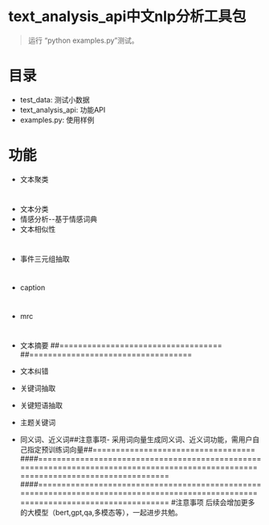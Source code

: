 # text_analysis_api中文nlp分析工具包
> 运行 “python examples.py”测试。

# 目录
- test_data: 测试小数据
- text_analysis_api: 功能API
- examples.py: 使用样例

# 功能
- 文本聚类
#
#
- 文本分类
- 情感分析--基于情感词典
- 文本相似性
#
- 事件三元组抽取
#
- caption
#
- mrc
#
- 文本摘要
##===================================
##===================================
- 文本纠错

- 关键词抽取
- 关键短语抽取
- 主题关键词

- 同义词、近义词##注意事项- 采用词向量生成同义词、近义词功能，需用户自己指定预训练词向量##===================================
####===================================================================================================================================
####===================================================================================================================================
#注意事项
后续会增加更多的大模型（bert,gpt,qa,多模态等），一起进步共勉。







